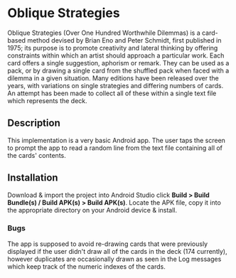 # Oblique Strategies

Oblique Strategies (Over One Hundred Worthwhile Dilemmas) is a card-based method devised by Brian Eno and Peter Schmidt, first published in 1975; its purpose is to promote creativity and lateral thinking by offering constraints within which 
an artist should approach a particular work. Each card offers a single suggestion, aphorism or remark. They can be used as a pack, or by drawing a single card from the shuffled pack when faced with a dilemma in a given situation. Many editions have been released over the years, with variations on single strategies and differing numbers of cards. An attempt has been made to collect all of these within a single text file which represents the deck.

## Description

This implementation is a very basic Android app. The user taps the screen to prompt the app to read a random line from the text file containing all of the cards' contents.


## Installation

Download & import the project into Android Studio click <b>Build > Build Bundle(s) / Build APK(s) > Build APK(s)</b>. Locate the APK file, copy it into the appropriate directory on your Android device & install.

### Bugs

The app is supposed to avoid re-drawing cards that were previously displayed if the user didn't draw all of the cards in the deck (174 currently), however duplicates are occasionally drawn as seen in the Log messages which keep track of the numeric indexes of the cards.
